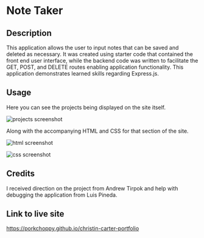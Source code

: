 # Note Taker

## Description

This application allows the user to input notes that can be saved and deleted as necessary. It was created using starter code that contained the front end user interface, while the backend code was written to facilitate the GET, POST, and DELETE routes enabling application functionality. This application demonstrates learned skills regarding Express.js.

## Usage

Here you can see the projects being displayed on the site itself. 

![projects screenshot](assets/images/screenshot-2.png)

Along with the accompanying HTML and CSS for that section of the site. 

![html screenshot](assets/images/screenshot-html.png)

![css screenshot](assets/images/screenshot-css.png)

## Credits

I received direction on the project from Andrew Tirpok and help with debugging the application from Luis Pineda. 

## Link to live site

https://porkchoppy.github.io/christin-carter-portfolio